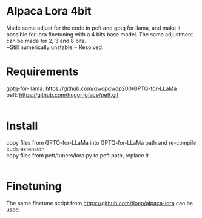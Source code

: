 # Alpaca Lora 4bit
Made some adjust for the code in peft and gptq for llama, and make it possible for lora finetuning with a 4 bits base model. The same adjustment can be made for 2, 3 and 8 bits.
<br>
~Still numerically unstable.~ Resolved.
<br>
# Requirements
gptq-for-llama: https://github.com/qwopqwop200/GPTQ-for-LLaMa<br>
peft: https://github.com/huggingface/peft.git<br>
<br>
# Install
copy files from GPTQ-for-LLaMa into GPTQ-for-LLaMa path and re-compile cuda extension<br>
copy files from peft/tuners/lora.py to peft path, replace it<br>
<br>
# Finetuning
The same finetune script from https://github.com/tloen/alpaca-lora can be used.<br>

